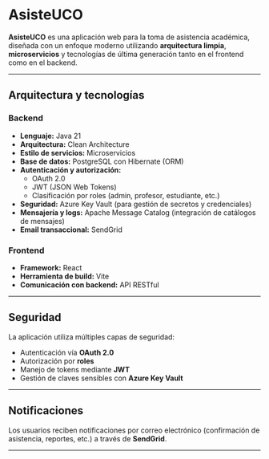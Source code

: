 #  AsisteUCO

**AsisteUCO** es una aplicación web para la toma de asistencia académica, diseñada con un enfoque moderno utilizando **arquitectura limpia**, **microservicios** y tecnologías de última generación tanto en el frontend como en el backend.

---

##  Arquitectura y tecnologías

###  Backend

- **Lenguaje:** Java 21
- **Arquitectura:** Clean Architecture
- **Estilo de servicios:** Microservicios
- **Base de datos:** PostgreSQL con Hibernate (ORM)
- **Autenticación y autorización:**
  - OAuth 2.0
  - JWT (JSON Web Tokens)
  - Clasificación por roles (admin, profesor, estudiante, etc.)
- **Seguridad:** Azure Key Vault (para gestión de secretos y credenciales)
- **Mensajería y logs:** Apache Message Catalog (integración de catálogos de mensajes)
- **Email transaccional:** SendGrid

###  Frontend

- **Framework:** React
- **Herramienta de build:** Vite
- **Comunicación con backend:** API RESTful

---

##  Seguridad

La aplicación utiliza múltiples capas de seguridad:

- Autenticación vía **OAuth 2.0**
- Autorización por **roles**
- Manejo de tokens mediante **JWT**
- Gestión de claves sensibles con **Azure Key Vault**

---

##  Notificaciones

Los usuarios reciben notificaciones por correo electrónico (confirmación de asistencia, reportes, etc.) a través de **SendGrid**.

---
